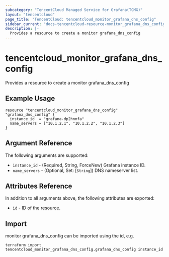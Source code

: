 ```yaml
---
subcategory: "TencentCloud Managed Service for Grafana(TCMG)"
layout: "tencentcloud"
page_title: "TencentCloud: tencentcloud_monitor_grafana_dns_config"
sidebar_current: "docs-tencentcloud-resource-monitor_grafana_dns_config"
description: |-
  Provides a resource to create a monitor grafana_dns_config
---
```


# tencentcloud_monitor_grafana_dns_config

Provides a resource to create a monitor grafana_dns_config

## Example Usage

```hcl
resource "tencentcloud_monitor_grafana_dns_config" "grafana_dns_config" {
  instance_id  = "grafana-dp2hnnfa"
  name_servers = ["10.1.2.1", "10.1.2.2", "10.1.2.3"]
}
```

## Argument Reference

The following arguments are supported:

* `instance_id` - (Required, String, ForceNew) Grafana instance ID.
* `name_servers` - (Optional, Set: [`String`]) DNS nameserver list.

## Attributes Reference

In addition to all arguments above, the following attributes are exported:

* `id` - ID of the resource.




## Import

monitor grafana_dns_config can be imported using the id, e.g.

```
terraform import tencentcloud_monitor_grafana_dns_config.grafana_dns_config instance_id
```

